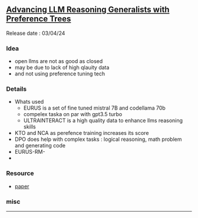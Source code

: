## [Advancing LLM Reasoning Generalists with Preference Trees](https://youtu.be/uzxd7WUuWVM)
Release date : 03/04/24
### Idea
- open llms are not as good as closed
- may be due to lack of high qlauity data
- and not using preference tuning tech

### Details
- Whats used
    - EURUS is a set of fine tuned mistral 7B and codellama 70b
    - compelex taska on par with gpt3.5 turbo
    - ULTRAINTERACT is a high quality data to enhance llms reasoning skills
- KTO and NCA as perefence training increases its score
- DPO does help with complex tasks : logical reasoning, math problem and generating code
- EURUS-RM-
- 


### Resource
- [paper](https://arxiv.org/abs//2404.02078)

### misc
 
---

